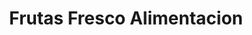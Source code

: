 ---
title: "Frutas Fresco Alimentacion"
url: /bilbao/frutas-fresco-alimentacion/
shop: Gemüse & Obst
---